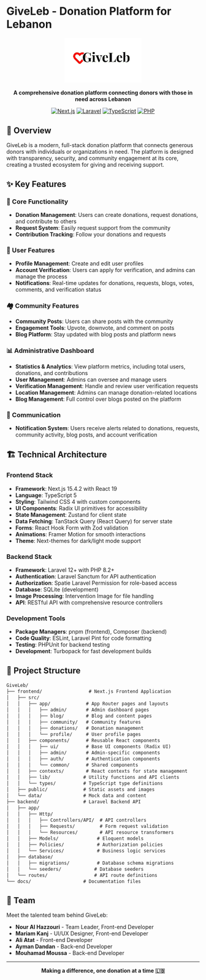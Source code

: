 # GiveLeb - Donation Platform for Lebanon

<div align="center">
  <img src="frontend/public/logoooo-removebg-preview.png" alt="GiveLeb Logo" width="200"/>
  
  **A comprehensive donation platform connecting donors with those in need across Lebanon**
  
  [![Next.js](https://img.shields.io/badge/Next.js-15.4.2-black)](https://nextjs.org/)
  [![Laravel](https://img.shields.io/badge/Laravel-12+-red)](https://laravel.com/)
  [![TypeScript](https://img.shields.io/badge/TypeScript-5-blue)](https://www.typescriptlang.org/)
  [![PHP](https://img.shields.io/badge/PHP-8.2+-purple)](https://www.php.net/)
</div>

## 🌟 Overview

GiveLeb is a modern, full-stack donation platform that connects generous donors with individuals or organizations in need. The platform is designed with transparency, security, and community engagement at its core, creating a trusted ecosystem for giving and receiving support.

## ✨ Key Features

### 🎯 Core Functionality
- **Donation Management**: Users can create donations, request donations, and contribute to others
- **Request System**: Easily request support from the community
- **Contribution Tracking**: Follow your donations and requests

### 👥 User Features
- **Profile Management**: Create and edit user profiles
- **Account Verification**: Users can apply for verification, and admins can manage the process
- **Notifications**: Real-time updates for donations, requests, blogs, votes, comments, and verification status

### 🏘️ Community Features
- **Community Posts**: Users can share posts with the community
- **Engagement Tools**: Upvote, downvote, and comment on posts
- **Blog Platform**: Stay updated with blog posts and platform news

### 📊 Administrative Dashboard
- **Statistics & Analytics**: View platform metrics, including total users, donations, and contributions
- **User Management**: Admins can oversee and manage users
- **Verification Management**: Handle and review user verification requests
- **Location Management**: Admins can manage donation-related locations
- **Blog Management**: Full control over blogs posted on the platform

### 🔔 Communication
- **Notification System**: Users receive alerts related to donations, requests, community activity, blog posts, and account verification

## 🏗️ Technical Architecture

### Frontend Stack
- **Framework**: Next.js 15.4.2 with React 19
- **Language**: TypeScript 5
- **Styling**: Tailwind CSS 4 with custom components
- **UI Components**: Radix UI primitives for accessibility
- **State Management**: Zustand for client state
- **Data Fetching**: TanStack Query (React Query) for server state
- **Forms**: React Hook Form with Zod validation
- **Animations**: Framer Motion for smooth interactions
- **Theme**: Next-themes for dark/light mode support

### Backend Stack
- **Framework**: Laravel 12+ with PHP 8.2+
- **Authentication**: Laravel Sanctum for API authentication
- **Authorization**: Spatie Laravel Permission for role-based access
- **Database**: SQLite (development)
- **Image Processing**: Intervention Image for file handling
- **API**: RESTful API with comprehensive resource controllers

### Development Tools
- **Package Managers**: pnpm (frontend), Composer (backend)
- **Code Quality**: ESLint, Laravel Pint for code formatting
- **Testing**: PHPUnit for backend testing
- **Development**: Turbopack for fast development builds

## 📁 Project Structure

```
GiveLeb/
├── frontend/                 # Next.js Frontend Application
│   ├── src/
│   │   ├── app/             # App Router pages and layouts
│   │   │   ├── admin/       # Admin dashboard pages
│   │   │   ├── blog/        # Blog and content pages
│   │   │   ├── community/   # Community features
│   │   │   ├── donations/   # Donation management
│   │   │   └── profile/     # User profile pages
│   │   ├── components/      # Reusable React components
│   │   │   ├── ui/          # Base UI components (Radix UI)
│   │   │   ├── admin/       # Admin-specific components
│   │   │   ├── auth/        # Authentication components
│   │   │   └── common/      # Shared components
│   │   ├── contexts/        # React contexts for state management
│   │   ├── lib/            # Utility functions and API clients
│   │   └── types/          # TypeScript type definitions
│   ├── public/             # Static assets and images
│   └── data/               # Mock data and content
├── backend/                # Laravel Backend API
│   ├── app/
│   │   ├── Http/
│   │   │   ├── Controllers/API/  # API controllers
│   │   │   ├── Requests/         # Form request validation
│   │   │   └── Resources/        # API resource transformers
│   │   ├── Models/              # Eloquent models
│   │   ├── Policies/            # Authorization policies
│   │   └── Services/            # Business logic services
│   ├── database/
│   │   ├── migrations/          # Database schema migrations
│   │   └── seeders/            # Database seeders
│   └── routes/                 # API route definitions
└── docs/                   # Documentation files
```

## 👥 Team

Meet the talented team behind GiveLeb:

- **Nour Al Hazzouri** - Team Leader, Front-end Developer
- **Mariam Kanj** - UI/UX Designer, Front-end Developer  
- **Ali Atat** - Front-end Developer
- **Ayman Dandan** - Back-end Developer
- **Mouhamad Moussa** - Back-end Developer

---

<div align="center">
  <strong>Making a difference, one donation at a time 🇱🇧</strong>
</div>

